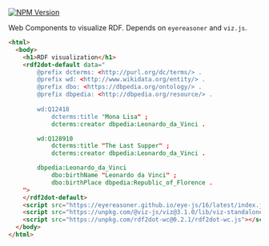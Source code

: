 [![NPM Version](https://img.shields.io/npm/v/rdf2dot-wc.svg?style=flat)](https://npm.im/rdf2dot-wc)

Web Components to visualize RDF.
Depends on `eyereasoner` and `viz.js`.

```html
<html>
  <body>
    <h1>RDF visualization</h1>
    <rdf2dot-default data="
        @prefix dcterms: <http://purl.org/dc/terms/> .
        @prefix wd: <http://www.wikidata.org/entity/> .
        @prefix dbo: <https://dbpedia.org/ontology/> .
        @prefix dbpedia: <http://dbpedia.org/resource/> .
        
        wd:Q12418
            dcterms:title "Mona Lisa" ;
            dcterms:creator dbpedia:Leonardo_da_Vinci .

        wd:Q128910
            dcterms:title "The Last Supper" ;
            dcterms:creator dbpedia:Leonardo_da_Vinci .

        dbpedia:Leonardo_da_Vinci
            dbo:birthName "Leonardo da Vinci" ;
            dbo:birthPlace dbpedia:Republic_of_Florence .
    ">
    </rdf2dot-default>
    <script src="https://eyereasoner.github.io/eye-js/16/latest/index.js"></script>
    <script src="https://unpkg.com/@viz-js/viz@3.1.0/lib/viz-standalone.js"></script> 
    <script src="https://unpkg.com/rdf2dot-wc@0.2.1/rdf2dot-wc.js"></script> 
  </body>
</html>
```
